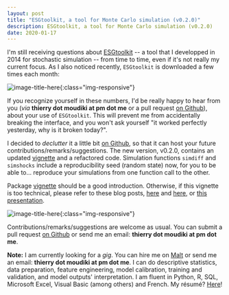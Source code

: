 ```yaml
---
layout: post
title: "ESGtoolkit, a tool for Monte Carlo simulation (v0.2.0)"
description: ESGtoolkit, a tool for Monte Carlo simulation (v0.2.0)
date: 2020-01-17
---
```



I'm still receiving questions about [ESGtoolkit](https://github.com/thierrymoudiki/ESGtoolkit) -- a tool that I developped in 2014 for stochastic simulation --  from time to time, even if it's not really my current focus. As I also noticed recently, `ESGtoolkit` is downloaded a few times each month: 

![image-title-here]({{base}}/images/2020-01-17/2020-01-17-image1.png){:class="img-responsive"} 

If you recognize yourself in these numbers, I'd be really happy to hear from you (_via_ __thierry dot moudiki at pm dot me__ or a pull request [on Github](https://github.com/thierrymoudiki/ESGtoolkit)), about your use of `ESGtoolkit`. This will prevent me from accidentally breaking the interface,  and you won't ask yourself "it worked perfectly yesterday, why is it broken today?". 

I decided to _declutter_ it a little bit [on Github](https://github.com/thierrymoudiki/ESGtoolkit), so that it can host your future contributions/remarks/suggestions. The new version, v0.2.0, contains an updated [vignette](https://www.researchgate.net/publication/338549100_ESGtoolkit_a_tool_for_stochastic_simulation_v020) and a refactored code. Simulation functions `simdiff`  and `simshocks` include a reproducibility seed (random state) now, for you to be able to... reproduce your simulations from one function call to the other. 

Package [vignette](https://www.researchgate.net/publication/338549100_ESGtoolkit_a_tool_for_stochastic_simulation_v020) should be a good introduction. Otherwise, if this vignette is too technical, please refer to these blog posts, [here](https://thierrymoudiki.wordpress.com/2014/12/24/calibrated-hull-and-white-short-rates-with-rquantlib-and-esgtoolkit/) and [here](https://thierrymoudiki.wordpress.com/2016/01/20/heston-model-for-options-pricing-with-esgtoolkit/), or [this presentation](https://fr.slideshare.net/thierrymoudiki/isfa23092014-es-gtoolkit).

![image-title-here]({{base}}/images/2020-01-17/2020-01-17-image2.png){:class="img-responsive"} 


Contributions/remarks/suggestions are welcome as usual. You can submit a pull request [on Github](https://github.com/thierrymoudiki/ESGtoolkit) or send me an email: __thierry dot moudiki at pm dot me__.


__Note:__ I am currently looking for a _gig_. You can hire me on [Malt](https://www.malt.fr/profile/thierrymoudiki) or send me an email: __thierry dot moudiki at pm dot me__. I can do descriptive statistics, data preparation, feature engineering, model calibration, training and validation, and model outputs' interpretation. I am fluent in Python, R, SQL, Microsoft Excel, Visual Basic (among others) and French. My résumé? [Here]({{base}}/cv/thierry-moudiki.pdf)!



